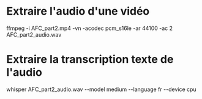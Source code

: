
# Extraire l'audio d'une vidéo
ffmpeg -i AFC_part2.mp4 -vn -acodec pcm_s16le -ar 44100 -ac 2 AFC_part2_audio.wav

# Extraire la transcription texte de l'audio
whisper AFC_part2_audio.wav --model medium --language fr --device cpu

